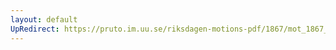 ```yaml
---
layout: default
UpRedirect: https://pruto.im.uu.se/riksdagen-motions-pdf/1867/mot_1867__ak__207.pdf
---
```

